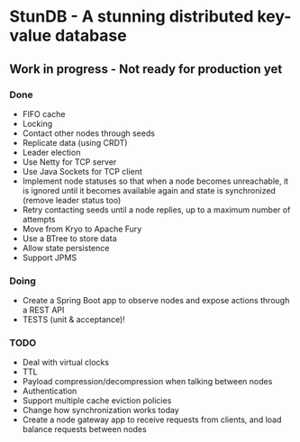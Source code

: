 # StunDB - A stunning distributed key-value database

## Work in progress - Not ready for production yet

### Done
- FIFO cache
- Locking
- Contact other nodes through seeds
- Replicate data (using CRDT)
- Leader election
- Use Netty for TCP server
- Use Java Sockets for TCP client
- Implement node statuses so that when a node becomes unreachable, it is ignored until it becomes available again and state is synchronized (remove leader status too)
- Retry contacting seeds until a node replies, up to a maximum number of attempts
- Move from Kryo to Apache Fury
- Use a BTree to store data
- Allow state persistence
- Support JPMS

### Doing
- Create a Spring Boot app to observe nodes and expose actions through a REST API
- TESTS (unit & acceptance)!

### TODO
- Deal with virtual clocks
- TTL
- Payload compression/decompression when talking between nodes
- Authentication
- Support multiple cache eviction policies
- Change how synchronization works today
- Create a node gateway app to receive requests from clients, and load balance requests between nodes
